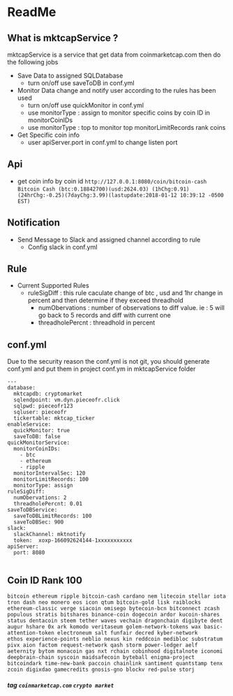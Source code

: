# ReadMe

## What is mktcapService ?

mktcapService is a service that get data from coinmarketcap.com then do the following jobs

* Save Data to assigned SQLDatabase
  * turn on/off use saveToDB in conf.yml
* Monitor Data change and notify user according to the rules has been used
  * turn on/off use quickMonitor in conf.yml
  * use monitorType : assign to monitor specific coins by coin ID  in monitorCoinIDs
  * use  monitorType : top to monitor top monitorLimitRecords rank coins
* Get Specific coin info
  * user apiServer.port in conf.yml to change listen port


## Api

+ get coin info by coin id
```http://127.0.0.1:8080/coin/bitcoin-cash```
```Bitcoin Cash (btc:0.18842700)(usd:2624.03) (1hChg:0.91)(24hrChg:-0.25)(7dayChg:3.99)(lastupdate:2018-01-12 10:39:12 -0500 EST)```


## Notification

* Send Message to Slack and assigned channel according to rule
  * Config slack in conf.yml

## Rule

* Current Supported Rules
  * ruleSigDiff : this rule caculate change of btc , usd and 1hr change in percent and then determine if they exceed threadhold
    * numObervations : number of observations to diff value. ie : 5 will go back to 5 records and diff with current one
    * threadholePercnt : threadhold in percent

## conf.yml

Due to the security reason the conf.yml is not git, you should generate conf.yml and put them in project
conf.ym in mktcapService folder

```
--- 
database: 
  mktcapdb: cryptomarket
  sqlendpoint: vm.dyn.pieceofr.click
  sqlpwd: pieceofr123
  sqluser: pieceofr
  tickertable: mktcap_ticker
enableService: 
  quickMonitor: true
  saveToDB: false
quickMonitorService: 
  monitorCoinIDs: 
    - btc
    - ethereum
    - ripple
  monitorIntervalSec: 120
  monitorLimitRecords: 100
  monitorType: assign
ruleSigDiff: 
  numObervations: 2
  threadholePercnt: 0.01
saveToDBService: 
  saveToDBLimitRecords: 100
  saveToDBSec: 900
slack: 
  slackChannel: mktnotify
  token:  xoxp-166092624144-1xxxxxxxxxxx
apiServer:
  port: 8080


```

## Coin ID Rank 100
```
bitcoin ethereum ripple bitcoin-cash cardano nem litecoin stellar iota tron dash neo monero eos icon qtum bitcoin-gold lisk raiblocks ethereum-classic verge siacoin omisego bytecoin-bcn bitconnect zcash populous stratis bitshares binance-coin dogecoin ardor kucoin-shares status dentacoin steem tether waves vechain dragonchain digibyte dent augur hshare 0x ark komodo veritaseum golem-network-tokens wax basic-attention-token electroneum salt funfair decred kyber-network
ethos experience-points neblio nexus kin reddcoin medibloc substratum pivx aion factom request-network qash storm power-ledger aelf aeternity bytom monacoin gas nxt rchain cobinhood digitalnote iconomi deepbrain-chain syscoin maidsafecoin byteball enigma-project bitcoindark time-new-bank paccoin chainlink santiment quantstamp tenx zcoin digixdao gamecredits gnosis-gno blockv red-pulse storj
```



##### tag `coinmarketcap.com` `crypto market`
